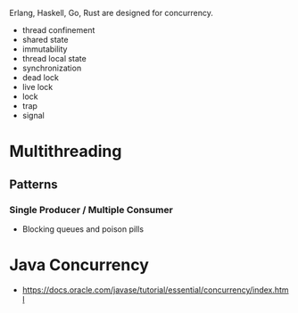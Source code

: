 Erlang, Haskell, Go, Rust are designed for concurrency.

- thread confinement
- shared state
- immutability
- thread local state
- synchronization
- dead lock
- live lock
- lock
- trap
- signal

# Multithreading

## Patterns

### Single Producer / Multiple Consumer
- Blocking queues and poison pills

# Java Concurrency
- https://docs.oracle.com/javase/tutorial/essential/concurrency/index.html
